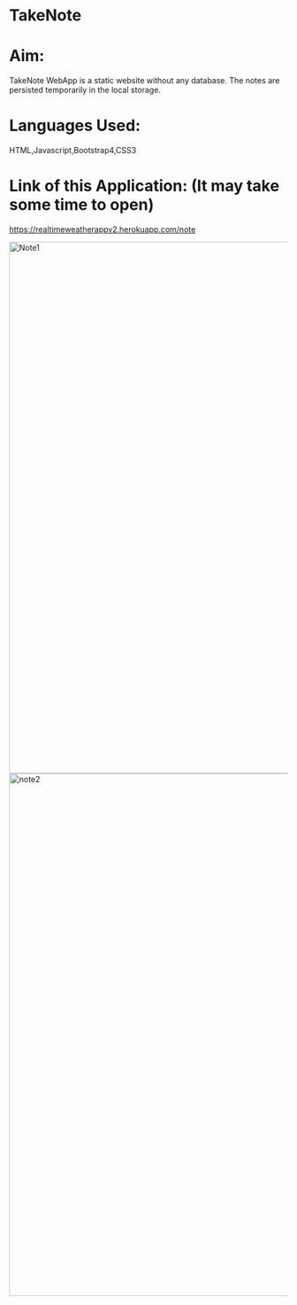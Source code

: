 # TakeNote

# Aim:
TakeNote WebApp is a static website without any database. The notes are persisted temporarily in the local storage.

# Languages Used: 
HTML,Javascript,Bootstrap4,CSS3

# Link of this Application: (It may take some time to open)

https://realtimeweatherappv2.herokuapp.com/note

<img width="960" alt="Note1" src="https://user-images.githubusercontent.com/60184336/122882137-81e8cd80-d359-11eb-9baa-1df2ba7acf71.PNG">


<img width="944" alt="note2" src="https://user-images.githubusercontent.com/60184336/122882086-772e3880-d359-11eb-8554-dd62ca0f45aa.PNG">



